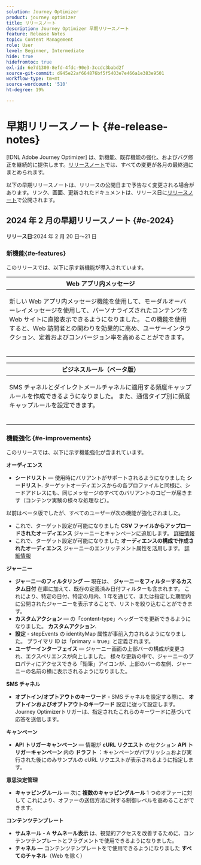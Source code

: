 ```yaml
---
solution: Journey Optimizer
product: journey optimizer
title: リリースノート
description: Journey Optimizer 早期リリースノート
feature: Release Notes
topic: Content Management
role: User
level: Beginner, Intermediate
hide: true
hidefromtoc: true
exl-id: 6e7d1300-8efd-4fdc-90e3-3ccdc3babd2f
source-git-commit: d945e22af664876bf5f5403e7e466a1e383e9501
workflow-type: tm+mt
source-wordcount: '510'
ht-degree: 19%

---
```


# 早期リリースノート {#e-release-notes}

[!DNL Adobe Journey Optimizer] は、新機能、既存機能の強化、およびバグ修正を継続的に提供します。[リリースノート](release-notes.md)では、すべての変更が各月の最終週にまとめられます。

以下の早期リリースノートは、リリースの公開日まで予告なく変更される場合があります。リンク、画面、更新されたドキュメントは、リリース日に[リリースノート](release-notes.md)で公開されます。

## 2024 年 2 月の早期リリースノート {#e-2024}

**リリース日**:2024 年 2 月 20 日～21 日

### 新機能{#e-features}

このリリースでは、以下に示す新機能が導入されています。


<table>
<thead>
<tr>
<th><strong>Web アプリ内メッセージ</strong><br/></th>
</tr>
</thead>
<tbody>
<tr>
<td>
<p>新しい Web アプリ内メッセージ機能を使用して、モーダルオーバーレイメッセージを使用して、パーソナライズされたコンテンツを Web サイトに直接表示できるようになりました。 この機能を使用すると、Web 訪問者との関わりを効果的に高め、ユーザーインタラクション、定着およびコンバージョン率を高めることができます。<br/><br/></p>
<!--img src="assets/do-not-localize/computed-attributes.gif"-->
</tr>
</tbody>
</table>


<table>
<thead>
<tr>
<th><strong>ビジネスルール（ベータ版）</strong><br/></th>
</tr>
</thead>
<tbody>
<tr>
<td>
<p>SMS チャネルとダイレクトメールチャネルに適用する頻度キャップルールを作成できるようになりました。 また、通信タイプ別に頻度キャップルールを設定できます。<br/><br/></p>
<!--img src="assets/do-not-localize/computed-attributes.gif"-->
</tr>
</tbody>
</table>



### 機能強化 {#e-improvements}

このリリースでは、以下に示す機能強化が含まれています。

**オーディエンス**

* **シードリスト**  — 使用時にバリアントがサポートされるようになりました **シードリスト**. ターゲットオーディエンスからの各プロファイルと同様に、シードアドレスにも、同じメッセージのすべてのバリアントのコピーが届きます（コンテンツ実験の様々な処理など）。

以前はベータ版でしたが、すべてのユーザーが次の機能が強化されました。

* これで、ターゲット設定が可能になりました **CSV ファイルからアップロードされたオーディエンス** ジャーニーとキャンペーンに追加します。 [詳細情報](../audience/about-audiences.md#segments-in-journey-optimizer)
* これで、ターゲット設定が可能になりました **オーディエンスの構成で作成されたオーディエンス** ジャーニーのエンリッチメント属性を活用します。 [詳細情報](../building-journeys/read-audience.md)

**ジャーニー**

* **ジャーニーのフィルタリング**  — 現在は、 **ジャーニーをフィルターするカスタム日付** 在庫に加えて、既存の定義済み日付フィルターも含まれます。 これにより、特定の日付、特定の月内、1 年を通じて、または指定した期間内に公開されたジャーニーを表示することで、リストを絞り込むことができます。
* **カスタムアクション**  — の「content-type」ヘッダーでを更新できるようになりました。 **カスタムアクション**.
* **設定** - stepEvents の identityMap 属性が事前入力されるようになりました。 プライマリ ID は「primary = true」と定義されます。
* **ユーザーインターフェイス**  — ジャーニー画面の上部バーの構成が変更され、エクスペリエンスが向上しました。 様々な更新の中で、ジャーニーのプロパティにアクセスできる「鉛筆」アイコンが、上部のバーの左側、ジャーニーの名前の横に表示されるようになりました。


**SMS チャネル**

* **オプトイン/オプトアウトのキーワード** - SMS チャネルを設定する際に、 **オプトインおよびオプトアウトのキーワード** 設定に従って設定します。 Journey Optimizerトリガーは、指定されたこれらのキーワードに基づいて応答を送信します。

**キャンペーン**

* **API トリガーキャンペーン**  — 情報が **cURL リクエスト** のセクション **API トリガーキャンペーン** 内の **ドラフト** ：キャンペーンがパブリッシュおよび実行された後にのみサンプルの cURL リクエストが表示されるように指定します。

**意思決定管理**

* **キャッピングルール**  — 次に **複数のキャッピングルール** 1 つのオファーに対して これにより、オファーの送信方法に対する制御レベルを高めることができます。

**コンテンツテンプレート**

* **サムネール** - A **サムネール表示** は、視覚的アクセスを改善するために、コンテンツテンプレートとフラグメントで使用できるようになりました。
* **チャネル**  — コンテンツテンプレートをで使用できるようになりました **すべてのチャネル**（Web を除く）